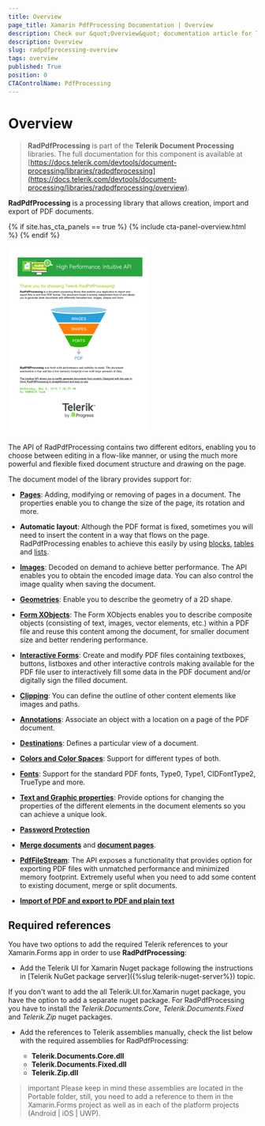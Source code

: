 ```yaml
---
title: Overview
page_title: Xamarin PdfProcessing Documentation | Overview
description: Check our &quot;Overview&quot; documentation article for Telerik PdfProcessing for Xamarin.
description: Overview
slug: radpdfprocessing-overview
tags: overview
published: True
position: 0
CTAControlName: PdfProcessing
---
```


# Overview

>**RadPdfProcessing** is part of the **Telerik Document Processing** libraries. The full documentation for this component is available at [https://docs.telerik.com/devtools/document-processing/libraries/radpdfprocessing](https://docs.telerik.com/devtools/document-processing/libraries/radpdfprocessing/overview).
            
__RadPdfProcessing__ is a processing library that allows creation, import and export of PDF documents.

{% if site.has_cta_panels == true %}
{% include cta-panel-overview.html %}
{% endif %}

![RadPdfProcessing Overview image](images/pdfprocessing_overview.png)

The API of RadPdfProcessing contains two different editors, enabling you to choose between editing in a flow-like manner, or using the much more powerful and flexible fixed document structure and drawing on the page.
            
The document model of the library provides support for:

* [**Pages**](https://docs.telerik.com/devtools/document-processing/libraries/radpdfprocessing/model/radfixedpage): Adding, modifying or removing of pages in a document. The properties enable you to change the size of the page, its rotation and more.

* **Automatic layout**: Although the PDF format is fixed, sometimes you will need to insert the content in a way that flows on the page. RadPdfProcessing enables to achieve this easily by using  [blocks](https://docs.telerik.com/devtools/document-processing/libraries/radpdfprocessing/editing/block), [tables](https://docs.telerik.com/devtools/document-processing/libraries/radpdfprocessing/editing/table) and [lists](https://docs.telerik.com/devtools/document-processing/libraries/radpdfprocessing/editing/list).

* [**Images**](https://docs.telerik.com/devtools/document-processing/libraries/radpdfprocessing/model/image): Decoded on demand to achieve better performance. The API enables you to obtain the encoded image data. You can also control the image quality when saving the document.

* [**Geometries**](https://docs.telerik.com/devtools/document-processing/libraries/radpdfprocessing/concepts/geometry): Enable you to describe the geometry of a 2D shape.

* [**Form XObjects**](https://docs.telerik.com/devtools/document-processing/libraries/radpdfprocessing/model/form): The Form XObjects enables you to describe composite objects (consisting of text, images, vector elements, etc.) within a PDF file and reuse this content among the document, for smaller document size and better rendering performance.

* [**Interactive Forms**](https://docs.telerik.com/devtools/document-processing/libraries/radpdfprocessing/model/interactive-forms/overview): Create and modify PDF files containing textboxes, buttons, listboxes and other interactive controls making available for the PDF file user to interactively fill some data in the PDF document and/or digitally sign the filled document.

* [**Clipping**](https://docs.telerik.com/devtools/document-processing/libraries/radpdfprocessing/concepts/clipping): You can define the outline of other content elements like images and paths.

* [**Annotations**](https://docs.telerik.com/devtools/document-processing/libraries/radpdfprocessing/model/annotations-and-destinations): Associate an object with a location on a page of the PDF document.

* [**Destinations**](https://docs.telerik.com/devtools/document-processing/libraries/radpdfprocessing/model/annotations-and-destinations): Defines a particular view of a document.

* [**Colors and Color Spaces**](https://docs.telerik.com/devtools/document-processing/libraries/radpdfprocessing/concepts/colors-and-color-spaces): Support for different types of both.

* [**Fonts**](https://docs.telerik.com/devtools/document-processing/libraries/radpdfprocessing/concepts/fonts): Support for the standard PDF fonts, Type0, Type1, CIDFontType2, TrueType and more.

* [**Text and Graphic properties**](https://docs.telerik.com/devtools/document-processing/libraries/radpdfprocessing/editing/text-and-graphic-properties): Provide options for changing the properties of the different elements in the document elements so you can achieve a unique look.

* [**Password Protection**](https://docs.telerik.com/devtools/document-processing/libraries/radpdfprocessing/formats-and-conversion/pdf/pdfformatprovider/settings#import-settings)

* [**Merge documents**](https://docs.telerik.com/devtools/document-processing/libraries/radpdfprocessing/model/radfixeddocument) and [**document pages**](https://docs.telerik.com/devtools/document-processing/libraries/radpdfprocessing/formats-and-conversion/pdf/pdfstreamwriter/pdfpagesource).

* [**PdfFileStream**](https://docs.telerik.com/devtools/document-processing/libraries/radpdfprocessing/formats-and-conversion/pdf/pdfstreamwriter/overview): The API exposes a functionality that provides option for exporting PDF files with unmatched performance and minimized memory footprint. Extremely useful when you need to add some content to existing document, merge or split documents.

* [**Import of PDF and export to PDF and plain text**](https://docs.telerik.com/devtools/document-processing/libraries/radpdfprocessing/formats-and-conversion/plain-text/textformatprovider)

## Required references

You have two options to add the required Telerik references to your Xamarin.Forms app in order to use **RadPdfProcessing**:

* Add the Telerik UI for Xamarin Nuget package following the instructions in [Telerik NuGet package server]({%slug telerik-nuget-server%}) topic.

If you don't want to add the all Telerik.UI.for.Xamarin nuget package, you have the option to add a separate nuget package. For RadPdfProcessing you have to install the *Telerik.Documents.Core*, *Telerik.Documents.Fixed* and *Telerik.Zip* nuget packages.

* Add the references to Telerik assemblies manually, check the list below with the required assemblies for RadPdfProcessing:

	- **Telerik.Documents.Core.dll**
	- **Telerik.Documents.Fixed.dll**
	- **Telerik.Zip.dll**
	
>important Please keep in mind these assemblies are located in the Portable folder, still, you need to add a reference to them in the Xamarin.Forms project as well as in each of the platform projects (Android | iOS | UWP).
